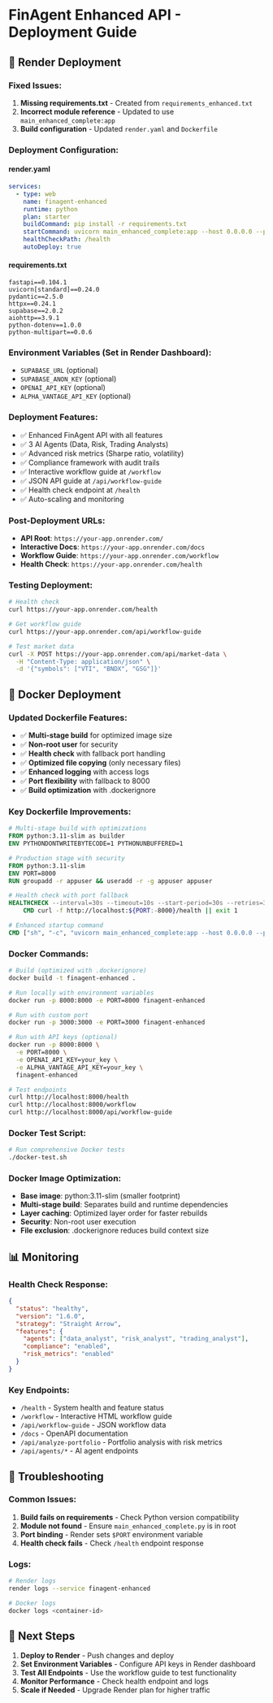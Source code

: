 # FinAgent Enhanced API - Deployment Guide

## 🚀 Render Deployment

### Fixed Issues:
1. **Missing requirements.txt** - Created from `requirements_enhanced.txt`
2. **Incorrect module reference** - Updated to use `main_enhanced_complete:app`
3. **Build configuration** - Updated `render.yaml` and `Dockerfile`

### Deployment Configuration:

#### render.yaml
```yaml
services:
  - type: web
    name: finagent-enhanced
    runtime: python
    plan: starter
    buildCommand: pip install -r requirements.txt
    startCommand: uvicorn main_enhanced_complete:app --host 0.0.0.0 --port $PORT --workers 1
    healthCheckPath: /health
    autoDeploy: true
```

#### requirements.txt
```
fastapi==0.104.1
uvicorn[standard]==0.24.0
pydantic==2.5.0
httpx==0.24.1
supabase==2.0.2
aiohttp==3.9.1
python-dotenv==1.0.0
python-multipart==0.0.6
```

### Environment Variables (Set in Render Dashboard):
- `SUPABASE_URL` (optional)
- `SUPABASE_ANON_KEY` (optional)
- `OPENAI_API_KEY` (optional)
- `ALPHA_VANTAGE_API_KEY` (optional)

### Deployment Features:
- ✅ Enhanced FinAgent API with all features
- ✅ 3 AI Agents (Data, Risk, Trading Analysts)
- ✅ Advanced risk metrics (Sharpe ratio, volatility)
- ✅ Compliance framework with audit trails
- ✅ Interactive workflow guide at `/workflow`
- ✅ JSON API guide at `/api/workflow-guide`
- ✅ Health check endpoint at `/health`
- ✅ Auto-scaling and monitoring

### Post-Deployment URLs:
- **API Root**: `https://your-app.onrender.com/`
- **Interactive Docs**: `https://your-app.onrender.com/docs`
- **Workflow Guide**: `https://your-app.onrender.com/workflow`
- **Health Check**: `https://your-app.onrender.com/health`

### Testing Deployment:
```bash
# Health check
curl https://your-app.onrender.com/health

# Get workflow guide
curl https://your-app.onrender.com/api/workflow-guide

# Test market data
curl -X POST https://your-app.onrender.com/api/market-data \
  -H "Content-Type: application/json" \
  -d '{"symbols": ["VTI", "BNDX", "GSG"]}'
```

## 🐳 Docker Deployment

### Updated Dockerfile Features:
- ✅ **Multi-stage build** for optimized image size
- ✅ **Non-root user** for security
- ✅ **Health check** with fallback port handling
- ✅ **Optimized file copying** (only necessary files)
- ✅ **Enhanced logging** with access logs
- ✅ **Port flexibility** with fallback to 8000
- ✅ **Build optimization** with .dockerignore

### Key Dockerfile Improvements:
```dockerfile
# Multi-stage build with optimizations
FROM python:3.11-slim as builder
ENV PYTHONDONTWRITEBYTECODE=1 PYTHONUNBUFFERED=1

# Production stage with security
FROM python:3.11-slim
ENV PORT=8000
RUN groupadd -r appuser && useradd -r -g appuser appuser

# Health check with port fallback
HEALTHCHECK --interval=30s --timeout=10s --start-period=30s --retries=3 \
    CMD curl -f http://localhost:${PORT:-8000}/health || exit 1

# Enhanced startup command
CMD ["sh", "-c", "uvicorn main_enhanced_complete:app --host 0.0.0.0 --port ${PORT:-8000} --workers 1 --access-log --log-level info"]
```

### Docker Commands:
```bash
# Build (optimized with .dockerignore)
docker build -t finagent-enhanced .

# Run locally with environment variables
docker run -p 8000:8000 -e PORT=8000 finagent-enhanced

# Run with custom port
docker run -p 3000:3000 -e PORT=3000 finagent-enhanced

# Run with API keys (optional)
docker run -p 8000:8000 \
  -e PORT=8000 \
  -e OPENAI_API_KEY=your_key \
  -e ALPHA_VANTAGE_API_KEY=your_key \
  finagent-enhanced

# Test endpoints
curl http://localhost:8000/health
curl http://localhost:8000/workflow
curl http://localhost:8000/api/workflow-guide
```

### Docker Test Script:
```bash
# Run comprehensive Docker tests
./docker-test.sh
```

### Docker Image Optimization:
- **Base image**: python:3.11-slim (smaller footprint)
- **Multi-stage build**: Separates build and runtime dependencies
- **Layer caching**: Optimized layer order for faster rebuilds
- **Security**: Non-root user execution
- **File exclusion**: .dockerignore reduces build context size

## 📊 Monitoring

### Health Check Response:
```json
{
  "status": "healthy",
  "version": "1.6.0",
  "strategy": "Straight Arrow",
  "features": {
    "agents": ["data_analyst", "risk_analyst", "trading_analyst"],
    "compliance": "enabled",
    "risk_metrics": "enabled"
  }
}
```

### Key Endpoints:
- `/health` - System health and feature status
- `/workflow` - Interactive HTML workflow guide
- `/api/workflow-guide` - JSON workflow data
- `/docs` - OpenAPI documentation
- `/api/analyze-portfolio` - Portfolio analysis with risk metrics
- `/api/agents/*` - AI agent endpoints

## 🔧 Troubleshooting

### Common Issues:
1. **Build fails on requirements** - Check Python version compatibility
2. **Module not found** - Ensure `main_enhanced_complete.py` is in root
3. **Port binding** - Render sets `$PORT` environment variable
4. **Health check fails** - Check `/health` endpoint response

### Logs:
```bash
# Render logs
render logs --service finagent-enhanced

# Docker logs
docker logs <container-id>
```

## 🎯 Next Steps

1. **Deploy to Render** - Push changes and deploy
2. **Set Environment Variables** - Configure API keys in Render dashboard
3. **Test All Endpoints** - Use the workflow guide to test functionality
4. **Monitor Performance** - Check health endpoint and logs
5. **Scale if Needed** - Upgrade Render plan for higher traffic 